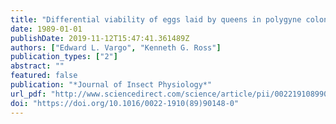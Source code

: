 ```yaml
---
title: "Differential viability of eggs laid by queens in polygyne colonies of the fire ant, Solenopsis invicta"
date: 1989-01-01
publishDate: 2019-11-12T15:47:41.361489Z
authors: ["Edward L. Vargo", "Kenneth G. Ross"]
publication_types: ["2"]
abstract: ""
featured: false
publication: "*Journal of Insect Physiology*"
url_pdf: "http://www.sciencedirect.com/science/article/pii/0022191089901480 https://pdf.sciencedirectassets.com/271905/1-s2.0-S0022191000X0340X/1-s2.0-0022191089901480/main.pdf?X-Amz-Security-Token=IQoJb3JpZ2luX2VjEN7%2F%2F%2F%2F%2F%2F%2F%2F%2F%2FwEaCXVzLWVhc3QtMSJGMEQCIFATPad0OB4kJ3VTtGe0iTvGfhOK25Q%2BzP7Ua%2BRzqoT5AiAVo0k7Tv1YskBQaL90rly5odjtiM%2Fbn1h1PrcaFQylGCrYAgj3%2F%2F%2F%2F%2F%2F%2F%2F%2F%2F8BEAIaDDA1OTAwMzU0Njg2NSIMy7ofCXTYy15TCDzBKqwCokW%2FIVoejVhqxvS4NZku6by%2FJwNk2t5spKVxpukq9MOwiQscyOgicPcwESa%2FsShbDHLlZ56Q1K3pSvNF34aJ1MH8hJGYFll3kL%2BI6toE59n2rPy4eTntNZbxBfpRqA6oiXc5PfHeY2YGHOaODlXxfBF8TqzSm5LOVaHLI00oTa8Pa29LCjrqZKWyFa0AcFmR9Az7zIMz%2BOPqzloYjJPb2NrxrpPSs1UPUyccuv%2BHrbpKM3nBWGWM6jxULi6RjrdEK8i2tiqCgK0LaSp3jXn1gQWaIrGMtOxzavCi71D8GZ%2FQSP3OZMU2%2By5cVGGskp3bz9rqUY0QYC1o4X3Tpes9FYAw6TZ2TPHm5z7P9UrOATyOTOR8LHuLU9WuLgOY9xsLrARMy63XE98bSGG6MOWrp%2B4FOtECzFWl%2FhgLnA4k08XfQo8JilJ0U2M62yO7IltalulpjjCjlBcZTIdykxQSKwBenil%2BG8ZLCQSQxZlQYFVkiKh7wcxo8VC4J2Di5kH9fQIfdZcXLGlQC51lKhagM0eUtTXUOr7eHWQ6kKdI4ONA3cXsZd5sXF4WxwKNend28zxqiUUUra%2FAQj7gHZW2USLZfNwjV4ZeCk7wWd%2BpqZkAWs2%2Fe4ZWd58qEjskAcRFuZgNBiNfrwPnZya%2FX%2Ff5L7wOPH20pqTjasH8jyX75E3tQja9WHX9UTxenhCagHzElClp%2FjQ1wPtdMLRY5Qutog1%2Bggw%2FqYqKMj6clGn0aIUxW31MfYsC6JkHx5ANVquJ6H2ZkB42r3UiWSaVE7YAIFa03b%2FpiZCjA74mP3Hzeze8fgUm0qDeIxzWlnT924OVacR6b7r%2Fb3RZKdUan%2BM7rO7J7vgzQw%3D%3D&X-Amz-Algorithm=AWS4-HMAC-SHA256&X-Amz-Date=20191111T230149Z&X-Amz-SignedHeaders=host&X-Amz-Expires=300&X-Amz-Credential=ASIAQ3PHCVTY4CCMWQ6P%2F20191111%2Fus-east-1%2Fs3%2Faws4_request&X-Amz-Signature=80452a5e6a62ddcc32f62bc51ca72812da819ba546916fef34c3f9bac6423fb2&hash=db330e11e037325eccae08549bd99eb6745289b7000505aa3a3c6c84137e79fe&host=68042c943591013ac2b2430a89b270f6af2c76d8dfd086a07176afe7c76c2c61&pii=0022191089901480&tid=spdf-f4d0a101-cf63-4166-ac46-19213a670e1a&sid=4448568f44e29245f15aa4676bb2e5df1a60gxrqa&type=client"
doi: "https://doi.org/10.1016/0022-1910(89)90148-0"
---
```


